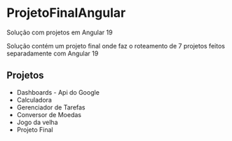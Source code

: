 # ProjetoFinalAngular
Solução com projetos em Angular 19 

Solução contém um projeto final onde faz o roteamento de 7 projetos feitos separadamente com Angular 19

## Projetos
* Dashboards - Api do Google
* Calculadora
* Gerenciador de Tarefas
* Conversor de Moedas
* Jogo da velha
* Projeto Final
